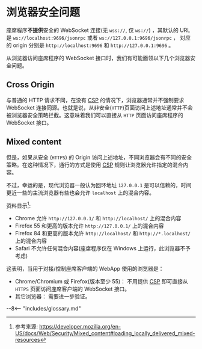 # 浏览器安全问题

座席程序**不提供**安全的 WebSocket 连接(无 `wss://`, 仅 `ws://`) ，其默认的 URL 是 `ws://localhost:9696/jsonrpc` 或者 `ws://127.0.0.1:9696/jsonrpc` ， 对应的 origin 分别是 `http://localhost:9696` 和 `http://127.0.0.1:9696` 。

从浏览器访问座席程序的 WebSocket 接口时，我们有可能面领以下几个浏览器安全问题。

## Cross Origin

与普通的 HTTP 请求不同，在没有 [CSP][] 的情况下，浏览器通常并不强制要求 WebSocket 连接同源。也就是说，从非安全(`HTTP`)页面访问上述地址通常并不会被浏览器安全策略拦截。这意味着我们可以直接从 `HTTP` 页面访问座席程序的 WebSocket 接口。

## Mixed content

但是，如果从安全 (`HTTPS`) 的 Origin 访问上述地址，不同浏览器会有不同的安全策略。在这种情况下，通行的方式是使用 [CSP][] 规则让浏览器允许指定的混合内容。

不过，幸运的是，现代浏览器一般认为回环地址 `127.0.0.1` 是可以信赖的，时间更近一些的主流浏览器有些也会允许 `localhost` 上的混合内容。

资料显示[^1]:

-   Chrome 允许 `http://127.0.0.1/` 和 `http://localhost/` 上的混合内容
-   Firefox 55 和更高的版本允许 `http://127.0.0.1/` 上的混合内容
-   Firefox 84 和更高的版本允许 `http://localhost/` 和 `http://*.localhost/` 上的混合内容
-   Safari 不允许任何混合内容(座席程序仅在 Windows 上运行，此浏览器不予考虑)

这表明，当用于对接/控制座席客户端的 WebApp 使用的浏览器是：

-   Chrome/Chromium 或 Firefox(版本至少 55)： 不用提供 [CSP][] 即可直接从 `HTTPS` 页面访问座席客户端的 WebSocket 接口。
-   其它浏览器： 需要进一步验证。

[^1]: 参考来源: <https://developer.mozilla.org/en-US/docs/Web/Security/Mixed_content#loading_locally_delivered_mixed-resources>

[csp]: https://www.w3.org/TR/CSP2/ "Content Security Policy"

--8<-- "includes/glossary.md"
